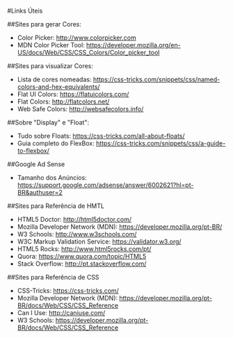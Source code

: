 #Links Úteis

##Sites para gerar Cores:
* Color Picker: http://www.colorpicker.com
* MDN Color Picker Tool: https://developer.mozilla.org/en-US/docs/Web/CSS/CSS_Colors/Color_picker_tool

##Sites para visualizar Cores:
* Lista de cores nomeadas: https://css-tricks.com/snippets/css/named-colors-and-hex-equivalents/
* Flat UI Colors: https://flatuicolors.com/
* Flat Colors: http://flatcolors.net/
* Web Safe Colors: http://websafecolors.info/

##Sobre "Display" e "Float":
* Tudo sobre Floats: https://css-tricks.com/all-about-floats/
* Guia completo do FlexBox: https://css-tricks.com/snippets/css/a-guide-to-flexbox/

##Google Ad Sense
* Tamanho dos Anúncios: https://support.google.com/adsense/answer/6002621?hl=pt-BR&authuser=2

##Sites para Referência de HMTL
* HTML5 Doctor: http://html5doctor.com/
* Mozilla Developer Network (MDN): https://developer.mozilla.org/pt-BR/
* W3 Schools: http://www.w3schools.com/
* W3C Markup Validation Service: https://validator.w3.org/
* HTML5 Rocks: http://www.html5rocks.com/pt/
* Quora: https://www.quora.com/topic/HTML5
* Stack Overflow: http://pt.stackoverflow.com/

##Sites para Referência de CSS
* CSS-Tricks: https://css-tricks.com/
* Mozilla Developer Network (MDN): https://developer.mozilla.org/pt-BR/docs/Web/CSS/CSS_Reference
* Can I Use: http://caniuse.com/
* W3 Schools: https://developer.mozilla.org/pt-BR/docs/Web/CSS/CSS_Reference

